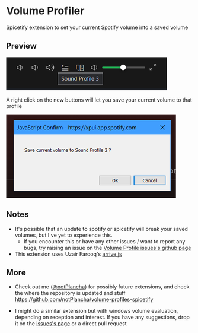 # Volume Profiler

Spicetify extension to set your current Spotify volume into a saved volume

## Preview

![Buttons screenshot](Buttons.png)

A right click on the new buttons will let you save your current volume to that profile

![Popup screenshot](popup.png)


## Notes

* It's possible that an update to spotify or spicetify will break your saved volumes, but I've yet to experience this.
  * If you encounter this or have any other issues / want to report any bugs, try raising an issue on the [Volume Profile issues's github page](https://github.com/notPlancha/volume-profiles-spicetify/issues)
* This extension uses Uzair Farooq's [arrive.js](https://github.com/uzairfarooq/arrive)

## More

* Check out me ([@notPlancha](https://github.com/notPlancha)) for possibly future extensions, and check the where the repository is updated and stuff https://github.com/notPlancha/volume-profiles-spicetify

* I might do a similar extension but with windows volume evaluation, depending on reception and interest. If you have any suggestions, drop it on the [issues's page](https://github.com/notPlancha/volume-profiles-spicetify/issues) or a direct pull request
